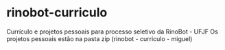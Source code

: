 # rinobot-curriculo
Currículo e projetos pessoais para processo seletivo da RinoBot - UFJF
Os projetos pessoais estão na pasta zip (rinobot - curriculo - miguel)

